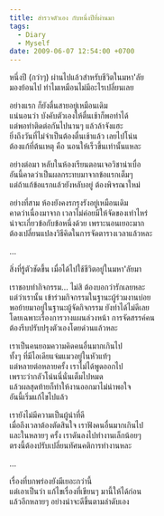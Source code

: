 ```yaml
---
title: สำรวจตัวเอง กับหนึ่งปีที่ผ่านมา
tags:
  - Diary
  - Myself
date: 2009-06-07 12:54:00 +0700
---
```


หนึ่งปี (กว่าๆ) ผ่านไปแล้วสำหรับชีวิตในมหา'ลัย  
มองย้อนไป ทำไมเหมือนไม่มีอะไรเปลี่ยนเลย

อย่างแรก ก็ยังตื่นสายอยู่เหมือนเดิม  
แน่นอนว่า บังคับตัวเองให้ตื่นเช้าก็พอทำได้  
แต่พอทำติดต่อกันไปนานๆ แล้วล้าจังแฮะ  
ยิ่งถึงวันที่ไม่จำเป็นต้องตื่นเช้าแล้ว เลยไปโน่น  
ต้องแก้ที่ต้นเหตุ คือ นอนให้เร็วขึ้นเท่านั้นแหละ

อย่างต่อมา หลับในห้องเรียนตอนเจอวิชาน่าเบื่อ  
อันนี้คาดว่าเป็นผลกระทบมาจากข้อแรกเต็มๆ  
แต่ถ้าแก้ข้อแรกแล้วยังหลับอยู่ ต้องพิจรณาใหม่

อย่างที่สาม ห้องยังคงรกรุงรังอยู่เหมือนเดิม  
คาดว่าเนื่องมาจาก เวลาไม่ค่อยมีให้จัดของเท่าไหร่  
น่าจะเกี่ยวข้อกับข้อหนึ่งด้วย เพราะนอนเยอะมาก  
ต้องเปลี่ยนแปลงวิธีคิดในการจัดตารางเวลาแล้วหละ

...

สิ่งที่รู้ตัวชัดขึ้น เมื่อได้ไปใช้ชีวิตอยู่ในมหา'ลัยมา

เราชอบทำกิจกรรม... ไม่สิ ต้องบอกว่ารักเลยหละ  
แต่ว่าเรานั้น เข้าร่วมกิจกรรมในฐานะผู้ร่วมงานบ่อย  
พอย้ายมาอยู่ในฐานะผู้จัดกิจกรรม ยังทำได้ไม่ดีเลย  
โดยเฉพาะเรื่องการวางแผนล่วงหน้า การจัดสรรค์คน  
ต้องรีบปรับปรุงตัวเองโดยด่วนแล้วหละ

เราเป็นคนยอมความคิดคนอื่นมากเกินไป  
ทั้งๆ ที่มีไอเดียแจ่มแมวอยู่ในหัวแท้ๆ  
แต่หลายต่อหลายครั้ง เราไม่ได้พูดออกไป  
เพราะว่ากลัวโน่นนี่นั่นเต็มไปหมด  
แล้วผลสุดท้ายก็ทำให้งานออกมาไม่น่าพอใจ  
อันนี้เริ่มแก้ไขไปแล้ว

เรายังไม่มีความเป็นผู้นำที่ดี  
เมื่อถึงเวลาต้องตัดสินใจ เราฟังคนอื่นมากเกินไป  
และในหลายๆ ครั้ง เราดันลงไปทำงานเล็กน้อยๆ  
ตรงนี้ต้องปรับเปลี่ยนทัศนคติการทำงานหละ

...

เรื่องที่บกพร่องยังมีเยอะกว่านี้  
แต่เอาเป็นว่า แก้ไขเรื่องที่เขียนๆ มานี้ให้ได้ก่อน  
แล้วอีกหลายๆ อย่างน่าจะดีขึ้นตามลำดับเอง
